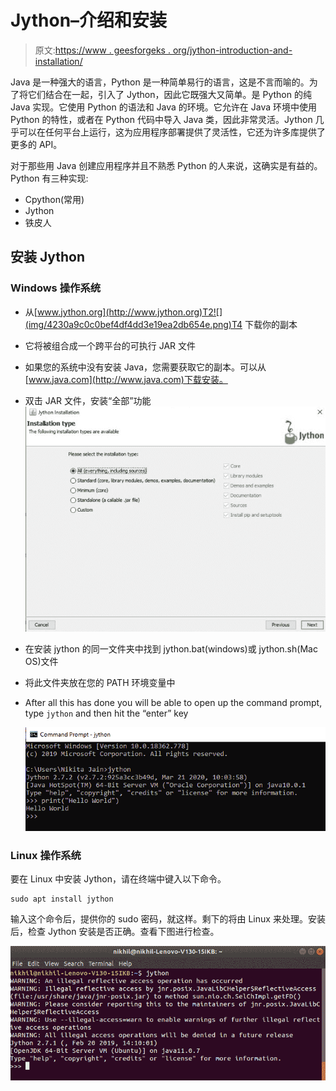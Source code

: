 # Jython–介绍和安装

> 原文:[https://www . geesforgeks . org/jython-introduction-and-installation/](https://www.geeksforgeeks.org/jython-introduction-and-installation/)

Java 是一种强大的语言，Python 是一种简单易行的语言，这是不言而喻的。为了将它们结合在一起，引入了 Jython，因此它既强大又简单。是 Python 的纯 Java 实现。它使用 Python 的语法和 Java 的环境。它允许在 Java 环境中使用 Python 的特性，或者在 Python 代码中导入 Java 类，因此非常灵活。Jython 几乎可以在任何平台上运行，这为应用程序部署提供了灵活性，它还为许多库提供了更多的 API。

对于那些用 Java 创建应用程序并且不熟悉 Python 的人来说，这确实是有益的。Python 有三种实现:

*   Cpython(常用)
*   Jython
*   铁皮人

## 安装 Jython

### Windows 操作系统

*   从[www.jython.org](http://www.jython.org)T2![](img/4230a9c0c0bef4df4dd3e19ea2db654e.png)T4
    下载你的副本
*   它将被组合成一个跨平台的可执行 JAR 文件
*   如果您的系统中没有安装 Java，您需要获取它的副本。可以从[www.java.com](http://www.java.com)下载安装。
*   双击 JAR 文件，安装“全部”功能
    ![](img/b8f06d38434beca3bac0123894e7da49.png)
*   在安装 jython 的同一文件夹中找到 jython.bat(windows)或 jython.sh(Mac OS)文件
*   将此文件夹放在您的 PATH 环境变量中
*   After all this has done you will be able to open up the command prompt, type `jython` and then hit the “enter” key

    ![jython-install-windows](img/7aee286ce87ac4a97cacf1e8c18f0a42.png)

### Linux 操作系统

要在 Linux 中安装 Jython，请在终端中键入以下命令。

```
sudo apt install jython
```

输入这个命令后，提供你的 sudo 密码，就这样。剩下的将由 Linux 来处理。安装后，检查 Jython 安装是否正确。查看下图进行检查。

![jython-install-linux](img/4b16cbe7ad8ae6310b5b739923c87596.png)